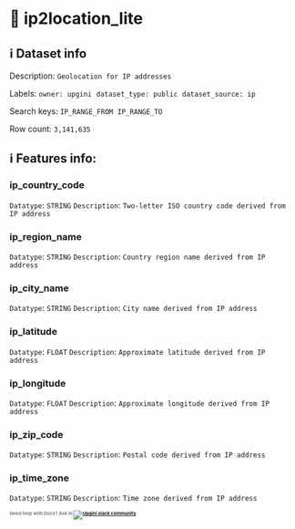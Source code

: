 # 📖 ip2location_lite 
## ℹ️ Dataset info 
Description: `Geolocation for IP addresses` 

Labels: ` owner: upgini ` &nbsp;` dataset_type: public ` &nbsp;` dataset_source: ip ` &nbsp;

Search keys: 
` IP_RANGE_FROM ` &nbsp;` IP_RANGE_TO ` &nbsp;

Row count: `3,141,635` 

## ℹ️ Features info:

### ip_country_code
`Datatype`: `STRING`
`Description`: `Two-letter ISO country code derived from IP address`

### ip_region_name
`Datatype`: `STRING`
`Description`: `Country region name derived from IP address`

### ip_city_name
`Datatype`: `STRING`
`Description`: `City name derived from IP address`

### ip_latitude
`Datatype`: `FLOAT`
`Description`: `Approximate latitude derived from IP address`

### ip_longitude
`Datatype`: `FLOAT`
`Description`: `Approximate longitude derived from IP address`

### ip_zip_code
`Datatype`: `STRING`
`Description`: `Postal code derived from IP address`

### ip_time_zone
`Datatype`: `STRING`
`Description`: `Time zone derived from IP address`



<span style="color:grey;font-weight:700;font-size:8px">
    Need help with Docs? Ask in
    <a href="https://4mlg.short.gy/join-upgini-community">
        <img alt="Upgini slack community" src="https://img.shields.io/badge/slack-@upgini-orange.svg?logo=slack">
    </a>
</span>